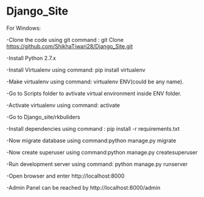 # Django_Site
For Windows:

-Clone the code using git command : git Clone https://github.com/ShikhaTiwari28/Django_Site.git

-Install Python 2.7.x 

-Install Virtualenv using command: pip install virtualenv

-Make virtualenv using command: virtualenv ENV(could be any name).

-Go to Scripts folder to avtivate virtual environment inside ENV folder.

-Activate virtualenv using command: activate

-Go to Django_site/rkbuliders

-Install dependencies using command : pip install -r requirements.txt

-Now migrate database using command:python manage.py migrate

-Now create superuser using command:python manage.py createsuperuser

-Run development server using command: python manage.py runserver

-Open browser and enter http://localhost:8000

-Admin Panel can be reached by http://localhost:8000/admin
